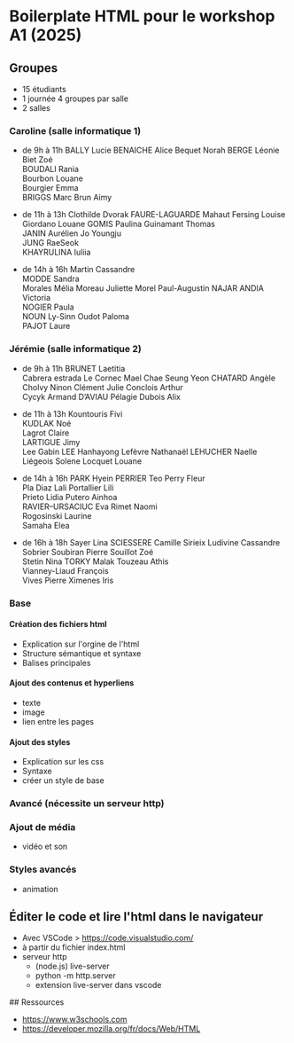# Boilerplate HTML pour le workshop A1 (2025)

## Groupes

- 15 étudiants
- 1 journée 4 groupes par salle 
- 2 salles

### Caroline (salle informatique 1)

- de 9h à 11h
BALLY Lucie 
BENAICHE Alice
Bequet Norah 
BERGE Léonie 
Biet Zoé  
BOUDALI Rania  
Bourbon Louane  
Bourgier Emma  
BRIGGS Marc 
Brun Aimy 

- de 11h à 13h
Clothilde Dvorak
FAURE-LAGUARDE Mahaut
Fersing Louise 
Giordano Louane 
GOMIS Paulina 
Guinamant Thomas   
JANIN Aurélien 
Jo Youngju  
JUNG RaeSeok   
KHAYRULINA Iuliia 

- de 14h à 16h
Martin Cassandre  
MODDE Sandra  
Morales Mélia 
Moreau Juliette 
Morel Paul-Augustin 
NAJAR ANDIA Victoria  
NOGIER Paula  
NOUN Ly-Sinn 
Oudot Paloma  
PAJOT Laure 


### Jérémie (salle informatique 2)

- de 9h à 11h
BRUNET Laetitia  
Cabrera estrada Le Cornec Mael 
Chae Seung Yeon 
CHATARD Angèle 
Cholvy Ninon 
Clément Julie 
Conclois Arthur   
Cycyk Armand 
D’AVIAU Pélagie 
Dubois Alix

- de 11h à 13h
Kountouris Fivi   
KUDLAK Noé  
Lagrot Claire  
LARTIGUE Jimy  
Lee Gabin 
LEE Hanhayong 
Lefèvre Nathanaël 
LEHUCHER Naelle 
Liégeois Solene
Locquet Louane 

- de 14h à 16h
PARK Hyein 
PERRIER Teo 
Perry Fleur  
Pla Diaz Lali 
Portallier Lili  
Prieto Lidia 
Putero Ainhoa  
RAVIER–URSACIUC Eva 
Rimet Naomi  
Rogosinski Laurine  
Samaha Elea

- de 16h à 18h
Sayer Lina 
SCIESSERE Camille 
Sirieix Ludivine
Cassandre Sobrier 
Soubiran Pierre
Souillot Zoé  
Stetin Nina
TORKY Malak 
Touzeau Athis  
Vianney-Liaud François  
Vives Pierre 
Ximenes Iris  

### Base
#### Création des fichiers html

- Explication sur l'orgine de l'html
- Structure sémantique et syntaxe
- Balises principales

#### Ajout des contenus et hyperliens

- texte
- image
- lien entre les pages

#### Ajout des styles

- Explication sur les css
- Syntaxe
- créer un style de base

### Avancé (nécessite un serveur http)
### Ajout de média
- vidéo et son

### Styles avancés
- animation

## Éditer le code et lire l'html dans le navigateur
- Avec VSCode > https://code.visualstudio.com/
- à partir du fichier index.html
- serveur http
    - (node.js) live-server 
    - python -m http.server
    - extension live-server dans vscode

## Ressources
- https://www.w3schools.com
- https://developer.mozilla.org/fr/docs/Web/HTML